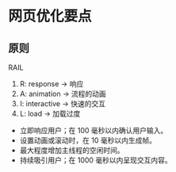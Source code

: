 # 网页优化要点

## 原则

RAIL

1. R: response -> 响应 
2. A: animation -> 流程的动画 
3. I: interactive -> 快速的交互 
4. L: load -> 加载过度

- 立即响应用户；在 100 毫秒以内确认用户输入。
- 设置动画或滚动时，在 10 毫秒以内生成帧。
- 最大程度增加主线程的空闲时间。
- 持续吸引用户；在 1000 毫秒以内呈现交互内容。
